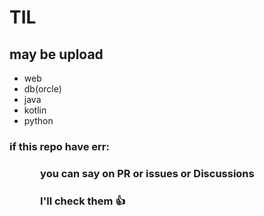 # TIL
## may be upload 
- web
- db(orcle)
- java
- kotlin
- python

### if this repo have err:
###    you can say on PR or issues or Discussions
###    I'll check them 👍
